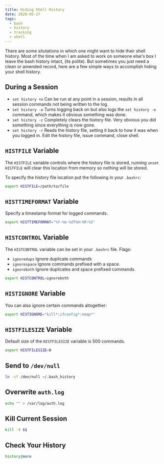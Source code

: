 ```yaml
---
title: Hiding Shell History
date: 2020-05-27
tags:
  - bash
  - history
  - tracking
  - shell
---
```


There are some situtations in which one might want to hide their shell history. Most of the time when I am asked to work on someone else's box I leave the bash history intact, (its polite). But sometimes you just need a clean or amended record, here are a few simple ways to accomplish hiding your shell history.


## During a Session

  * `set history +o` Can be run at any point in a session, results in all session commands not being written to the log.
  * `set history -o` Turns logging back on but also logs the `set history -o` command, which makes it obvious something was done.
  * `set history -c` Completely clears the history file. Very obvious you did something since everything is now gone.
  * `set history -r` Reads the history file, setting it back to how it was when you logged in. Edit the history file, issue command, close shell.


## `HISTFILE` Variable

The `HISTFILE` variable controls where the history file is stored, running `unset HISTFILE` will clear this location from memory so nothing will be stored.

To specify the history file location put the following in your `.bashrc`:

``` bash
export HISTFILE=/path/to/file
```


## `HISTTIMEFORMAT` Variable

Specify a timestamp format for logged commands.

  ``` bash
  export HISTTIMEFORMAT="%Y-%m-%dT%H:%M:%S"
  ```

## `HISTCONTROL` Variable

The `HISTCONTROL` variable can be set in your `.bashrc` file. Flags:

  * `ignoredups` Ignore duplicate commands
  * `ignorespace` Ignore commands prefixed with a space.
  * `ignoreboth` Ignore duplicates and space prefixed commands.
  
  ``` bash
  export HISTCONTROL=ignoreboth
  ```
  
  
## `HISTIGNORE` Variable
  
  You can also ignore certain commands altogether:
  
  ``` bash
  export HISTIGNORE="kill*:ifconfig*:nmap*"
  ```


## `HISTFILESIZE` Variable
  
  Default size of the `HISTFILESIZE` variable is 500 commands.
  
  ``` bash
  export HISTFILESIZE=0
  ```
  

## Send to `/dev/null`
  
  ``` bash
  ln -sf /dev/null ~/.bash_history
  ```
  

## Overwrite `auth.log`
  
  ``` bash
  echo "" > /var/log/auth.log
  ```


## Kill Current Session
 
 ``` bash
 kill -9 $$
 ```


## Check Your History
 
 ``` bash
 history|more
 ```
  
  
